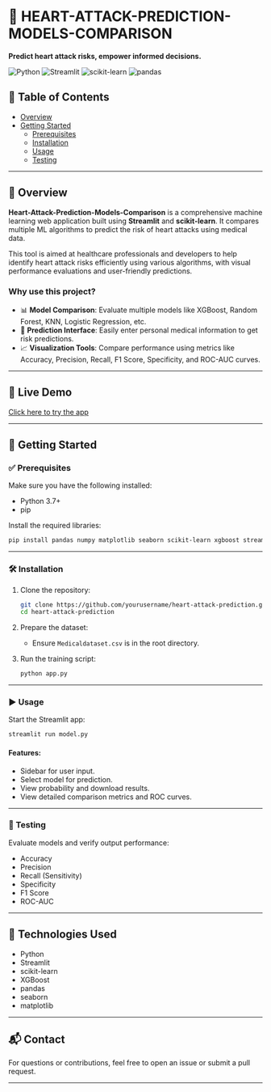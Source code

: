# 💓 HEART-ATTACK-PREDICTION-MODELS-COMPARISON

**Predict heart attack risks, empower informed decisions.**

![Python](https://img.shields.io/badge/Python-100%25-blue)
![Streamlit](https://img.shields.io/badge/Streamlit-Framework-red)
![scikit-learn](https://img.shields.io/badge/Scikit--Learn-ML-yellow)
![pandas](https://img.shields.io/badge/Pandas-Data-blue)

## 📑 Table of Contents

- [Overview](#overview)
- [Getting Started](#getting-started)
  - [Prerequisites](#prerequisites)
  - [Installation](#installation)
  - [Usage](#usage)
  - [Testing](#testing)

---

## 📌 Overview

**Heart-Attack-Prediction-Models-Comparison** is a comprehensive machine learning web application built using **Streamlit** and **scikit-learn**. It compares multiple ML algorithms to predict the risk of heart attacks using medical data.

This tool is aimed at healthcare professionals and developers to help identify heart attack risks efficiently using various algorithms, with visual performance evaluations and user-friendly predictions.

### Why use this project?

- 📊 **Model Comparison**: Evaluate multiple models like XGBoost, Random Forest, KNN, Logistic Regression, etc.
- 🤖 **Prediction Interface**: Easily enter personal medical information to get risk predictions.
- 📈 **Visualization Tools**: Compare performance using metrics like Accuracy, Precision, Recall, F1 Score, Specificity, and ROC-AUC curves.

---

## 🚀 Live Demo

[Click here to try the app]([https://your-deployed-link.com](https://siddhi272004-bit-heart-attack-prediction-models-co-model-6uez7s.streamlit.app/))

---

## 🚀 Getting Started

### ✅ Prerequisites

Make sure you have the following installed:

- Python 3.7+
- pip

Install the required libraries:

```bash
pip install pandas numpy matplotlib seaborn scikit-learn xgboost streamlit joblib
```

---

### 🛠️ Installation

1. Clone the repository:
   ```bash
   git clone https://github.com/yourusername/heart-attack-prediction.git
   cd heart-attack-prediction
   ```

2. Prepare the dataset:
   - Ensure `Medicaldataset.csv` is in the root directory.

3. Run the training script:
   ```bash
   python app.py
   ```

---

### ▶️ Usage

Start the Streamlit app:

```bash
streamlit run model.py
```

#### Features:

- Sidebar for user input.
- Select model for prediction.
- View probability and download results.
- View detailed comparison metrics and ROC curves.

---

### 🧪 Testing

Evaluate models and verify output performance:

- Accuracy
- Precision
- Recall (Sensitivity)
- Specificity
- F1 Score
- ROC-AUC

---

## 📂 Technologies Used

- Python
- Streamlit
- scikit-learn
- XGBoost
- pandas
- seaborn
- matplotlib

---

## 📬 Contact

For questions or contributions, feel free to open an issue or submit a pull request.

---
